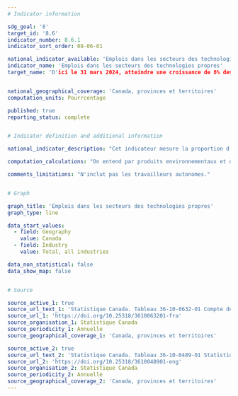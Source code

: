 ```yaml
---
# Indicator information

sdg_goal: '8'
target_id: '8.6'
indicator_number: 8.6.1
indicator_sort_order: 08-06-01

national_indicator_available: 'Emplois dans les secteurs des technologies propres'
indicator_name: 'Emplois dans les secteurs des technologies propres'
target_name: 'D'ici le 31 mars 2024, atteindre une croissance de 8% des emplois dans le secteurs des technologies propres'


national_geographical_coverage: 'Canada, provinces et territoires'
computation_units: Pourrcentage

published: true
reporting_status: complete


# Indicator definition and additional information

national_indicator_description: "Cet indicateur mesure la proportion d’emplois qu'on peut attribuer dans les secteurs des produits environnementaux et des technologies propres." 

computation_calculations: "On entend par produits environnementaux et de technologies propres l'ensemble des processus, des produits ou des services qui réduisent les répercussions environnementales par l'une des trois stratégies suivantes : les activités de protection de l'environnement qui préviennent, réduisent ou éliminent la pollution ou toute autre dégradation de l'environnement; les activités de gestion des ressources qui débouchent sur une utilisation plus efficace des ressources naturelles, ce qui permet ainsi d'éviter leur épuisement; l'utilisation de produits qui ont été adaptés pour consommer beaucoup moins de ressources et d'énergie que les quantités établies dans la norme industrielle. "

comments_limitations: "N'inclut pas les travailleurs autonomes."


# Graph

graph_title: 'Emplois dans les secteurs des technologies propres'
graph_type: line

data_start_values:
  - field: Geography
    value: Canada
  - field: Industry
    value: Total, all industries

data_non_statistical: false
data_show_map: false


# Source

source_active_1: true
source_url_text_1: 'Statistique Canada. Tableau 36-10-0632-01 Compte des produits environnementaux et de technologies propres, emplois'
source_url_1: 'https://doi.org/10.25318/3610063201-fra'
source_organisation_1: Statistique Canada
source_periodicity_1: Annuelle
source_geographical_coverage_1: 'Canada, provinces et territoires'

source_active_2: true
source_url_text_2: 'Statistique Canada. Tableau 36-10-0489-01 Statistiques du travail conformes au Système de comptabilité nationale (SCN), selon la catégorie d'emploi et l’industrie'
source_url_2: 'https://doi.org/10.25318/3610048901-eng'
source_organisation_2: Statistique Canada
source_periodicity_2: Annuelle
source_geographical_coverage_2: 'Canada, provinces et territoires'
---
```

